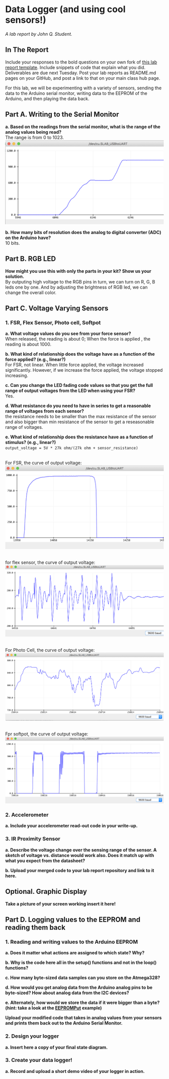 # Data Logger (and using cool sensors!)

*A lab report by John Q. Student.*

## In The Report

Include your responses to the bold questions on your own fork of [this lab report template](https://github.com/FAR-Lab/IDD-Fa18-Lab2). Include snippets of code that explain what you did. Deliverables are due next Tuesday. Post your lab reports as README.md pages on your GitHub, and post a link to that on your main class hub page.

For this lab, we will be experimenting with a variety of sensors, sending the data to the Arduino serial monitor, writing data to the EEPROM of the Arduino, and then playing the data back.

## Part A.  Writing to the Serial Monitor
 
**a. Based on the readings from the serial monitor, what is the range of the analog values being read?**
<br> The range is from 0 to 1023.
![](serial_plot.png)

 
**b. How many bits of resolution does the analog to digital converter (ADC) on the Arduino have?**
<br>10 bits.

## Part B. RGB LED

**How might you use this with only the parts in your kit? Show us your solution.**
<br> By outputing high voltage to the RGB pins in turn, we can turn on R, G, B leds one by one. And by adjusting the brightness of RGB led, we can change the overall color. 

## Part C. Voltage Varying Sensors 
 
### 1. FSR, Flex Sensor, Photo cell, Softpot

**a. What voltage values do you see from your force sensor?**
<br>
When released, the reading is about 0; When the force is applied , the reading is about 1000. 

**b. What kind of relationship does the voltage have as a function of the force applied? (e.g., linear?)**
<br> 
For FSR, not linear. When little force applied, the voltage increased significantly. However, if we increase the force applied, the voltage stopped increasing.


**c. Can you change the LED fading code values so that you get the full range of output voltages from the LED when using your FSR?**
<br> Yes. 

**d. What resistance do you need to have in series to get a reasonable range of voltages from each sensor?**
<br> the resistance needs to be smaller than the max resistance of the sensor and also bigger than min resistance of the sensor to get a reseasonable range of voltages.

**e. What kind of relationship does the resistance have as a function of stimulus? (e.g., linear?)**
<br>
`output_voltage = 5V * 27k ohm/(27k ohm + sensor_resistance)
`

<br> For FSR, the curve of output voltage: 
![](FSR.png)

<br> for flex sensor, the curve of output voltage: 
![](c_flex.png)

<br> For Photo Cell, the curve of output voltage: 
![](c_photon_sensor.png)

<br> Fpr softpot, the curve of output voltage:
![](c_softspot.png)


### 2. Accelerometer
 
**a. Include your accelerometer read-out code in your write-up.**
<br>


### 3. IR Proximity Sensor

**a. Describe the voltage change over the sensing range of the sensor. A sketch of voltage vs. distance would work also. Does it match up with what you expect from the datasheet?**

**b. Upload your merged code to your lab report repository and link to it here.**

## Optional. Graphic Display

**Take a picture of your screen working insert it here!**

## Part D. Logging values to the EEPROM and reading them back
 
### 1. Reading and writing values to the Arduino EEPROM

**a. Does it matter what actions are assigned to which state? Why?**

**b. Why is the code here all in the setup() functions and not in the loop() functions?**

**c. How many byte-sized data samples can you store on the Atmega328?**

**d. How would you get analog data from the Arduino analog pins to be byte-sized? How about analog data from the I2C devices?**

**e. Alternately, how would we store the data if it were bigger than a byte? (hint: take a look at the [EEPROMPut](https://www.arduino.cc/en/Reference/EEPROMPut) example)**

**Upload your modified code that takes in analog values from your sensors and prints them back out to the Arduino Serial Monitor.**

### 2. Design your logger
 
**a. Insert here a copy of your final state diagram.**

### 3. Create your data logger!
 
**a. Record and upload a short demo video of your logger in action.**
